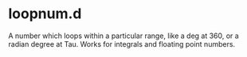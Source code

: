 # loopnum.d
A number which loops within a particular range, like a deg at 360, or a radian degree at Tau.  Works for integrals and floating point numbers.
